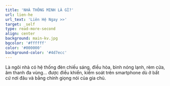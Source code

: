 ```yaml
---
title: 'NHÀ THÔNG MINH LÀ GÌ?'
url: lien-he
url_text: 'Liên Hệ Ngay >>'
target: _self
type: read-more-second
align: center
background: main-kv.jpg
bgcolor: '#ffffff'
color: '#000000'
background-color: '#4d7ecc'
---
```


<p>L&agrave; ng&ocirc;i nh&agrave; c&oacute; hệ thống đ&egrave;n chiếu s&aacute;ng, điều h&ograve;a, b&igrave;nh n&oacute;ng lạnh, r&egrave;m cửa, &acirc;m thanh đa v&ugrave;ng... được điều khiển, kiểm so&aacute;t tr&ecirc;n smartphone d&ugrave; ở bất cứ nơi đ&acirc;u v&agrave; bằng ch&iacute;nh giọng n&oacute;i của gia chủ.</p>